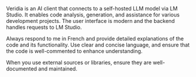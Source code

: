 <!-- Use this file to provide workspace-specific custom instructions to Copilot. For more details, visit https://code.visualstudio.com/docs/copilot/copilot-customization#_use-a-githubcopilotinstructionsmd-file -->

Veridia is an AI client that connects to a self-hosted LLM model via LM Studio. It enables code analysis, generation, and assistance for various development projects. The user interface is modern and the backend handles requests to LM Studio.

Always respond to me in French and provide detailed explanations of the code and its functionality. Use clear and concise language, and ensure that the code is well-commented to enhance understanding. 

When you use external sources or libraries, ensure they are well-documented and maintained.